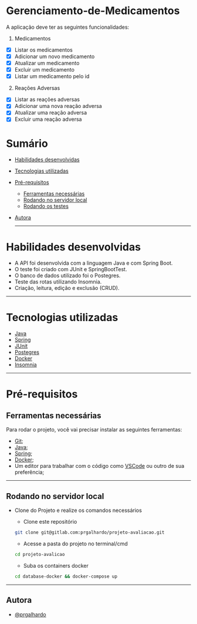 # Gerenciamento-de-Medicamentos

A aplicação deve ter as seguintes funcionalidades:
1. Medicamentos
  - [x] Listar os medicamentos
  - [x] Adicionar um novo medicamento
  - [x] Atualizar um medicamento
  - [x] Excluir um medicamento
  - [x] Listar um medicamento pelo id

2. Reações Adversas
  - [x] Listar as reações adversas
  - [x] Adicionar uma nova reação adversa
  - [x] Atualizar uma reação adversa
  - [x] Excluir uma reação adversa

  # Sumário

- [Habilidades desenvolvidas](#habilidades-desenvolvidas)
- [Tecnologias utilizadas](#tecnologias-utilizadas)
- [Pré-requisitos](#pré-requisitos)
  - [Ferramentas necessárias](#ferramentas-necessárias)
  - [Rodando no servidor local](#rodando-no-servidor-local)
  - [Rodando os testes](#rodando-os-testes)
- [Autora](#autora)

  ---

# Habilidades desenvolvidas

- A API foi desenvolvida com a linguagem Java e com Spring Boot.
- O teste foi criado com JUnit e SpringBootTest.
- O banco de dados utilizado foi o Postegres.
- Teste das rotas utilizando Insomnia.
- Criação, leitura, edição e exclusão (CRUD).

---

# Tecnologias utilizadas

- [Java](https://www.java.com/pt-BR/)
- [Spring](https://start.spring.io/)
- [JUnit](https://junit.org/junit5/)
- [Postegres](https://www.postgresql.org/)
- [Docker](https://www.docker.com/)
- [Insomnia](https://insomnia.rest/)

---

# Pré-requisitos

## Ferramentas necessárias

Para rodar o projeto, você vai precisar instalar as seguintes ferramentas:
 - [Git](https://git-scm.com);
 - [Java](https://www.java.com/pt-BR/);
 - [Spring](https://start.spring.io/);
 - [Docker](https://www.docker.com/);
 - Um editor para trabalhar com o código como [VSCode](https://code.visualstudio.com/) ou outro de sua preferência;

 ---

## Rodando no servidor local

 - Clone do Projeto e realize os comandos necessários

    - Clone este repositório
    ```bash
    git clone git@gitlab.com:prgalhardo/projeto-avaliacao.git
    ```

    - Acesse a pasta do projeto no terminal/cmd
    ```bash
    cd projeto-avalicao
    ```

    - Suba os containers docker
    ```bash
    cd database-docker && docker-compose up
    ```
  
  ---

## Autora

- [@prgalhardo](https://www.github.com/prgalhardo)